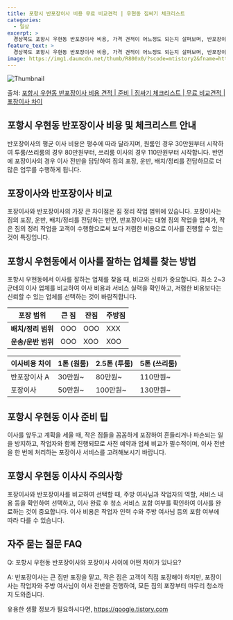 ```yaml
---
title: 포항시 반포장이사 비용 무료 비교견적 | 우현동 짐싸기 체크리스트
categories:
  - 일상
excerpt: >
  경상북도 포항시 우현동 반포장이사 비용, 가격 견적이 어느정도 되는지 살펴보며, 반포장이사를 준비함에 있어 짐싸기 준비 체크리스트가 무엇인지 보겠습니다. 마지막으로 포장이사와 차이점을 통해 무료 비교견적으로 어떤 것이 더 합리적인 선택인지 공유 드립니다.포항시 우현동 포장이사 견적 샘플 보기 👈 클릭포항시 우현동 포장이사 가격 살펴보기 👈 클릭포항시 우현동 반포장이사 평균 이사 비용평수포항시 우현동 평균 이사 비용원룸 이사9평 이하 (1톤)30만원~투룸/쓰리룸 이사16평 ~ 20평 (2.5톤)80만원~쓰리룸 이사21평 (5톤) ~110만원~우리집 무료 이사견적 받기 👈 클릭포장 vs 반포장 가장 큰 차이점은?포장과 반포장 이사의 가장 큰 차이점은 짐 정리 작업 범위에 있습니다.포장이사는 이사 전반을..
feature_text: >
  경상북도 포항시 우현동 반포장이사 비용, 가격 견적이 어느정도 되는지 살펴보며, 반포장이사를 준비함에 있어 짐싸기 준비 체크리스트가 무엇인지 보겠습니다. 마지막으로 포장이사와 차이점을 통해 무료 비교견적으로 어떤 것이 더 합리적인 선택인지 공유 드립니다.포항시 우현동 포장이사 견적 샘플 보기 👈 클릭포항시 우현동 포장이사 가격 살펴보기 👈 클릭포항시 우현동 반포장이사 평균 이사 비용평수포항시 우현동 평균 이사 비용원룸 이사9평 이하 (1톤)30만원~투룸/쓰리룸 이사16평 ~ 20평 (2.5톤)80만원~쓰리룸 이사21평 (5톤) ~110만원~우리집 무료 이사견적 받기 👈 클릭포장 vs 반포장 가장 큰 차이점은?포장과 반포장 이사의 가장 큰 차이점은 짐 정리 작업 범위에 있습니다.포장이사는 이사 전반을..
image: https://img1.daumcdn.net/thumb/R800x0/?scode=mtistory2&fname=https%3A%2F%2Fblog.kakaocdn.net%2Fdn%2FSnuyT%2FbtsHcaG5xov%2FSAQERIwxmA5bIP19uUOFxk%2Fimg.webp
---
```


![Thumbnail](https://img1.daumcdn.net/thumb/R800x0/?scode=mtistory2&fname=https%3A%2F%2Fblog.kakaocdn.net%2Fdn%2FSnuyT%2FbtsHcaG5xov%2FSAQERIwxmA5bIP19uUOFxk%2Fimg.webp)

<p>출처: <a href="https://qoogle.tistory.com/9489" rel="dofollow">포항시 우현동 반포장이사 비용 견적 | 준비 | 짐싸기 체크리스트 | 무료 비교견적 | 포장이사 차이</a> </p>

## 포항시 우현동 반포장이사 비용 및 체크리스트 안내



반포장이사의 평균 이사 비용은 평수에 따라 달라지며, 원룸인 경우 30만원부터 시작하여 투룸/쓰리룸의 경우 80만원부터, 쓰리룸 이사의 경우
110만원부터 시작합니다. 반면에 포장이사의 경우 이사 전반을 담당하여 짐의 포장, 운반, 배치/정리를 전담하므로 더 많은 업무를 수행하게
됩니다.

## **포장이사와 반포장이사 비교**

포장이사와 반포장이사의 가장 큰 차이점은 짐 정리 작업 범위에 있습니다. 포장이사는 짐의 포장, 운반, 배치/정리를 전담하는 반면,
반포장이사는 대형 짐의 작업을 업체가, 작은 짐의 정리 작업을 고객이 수행함으로써 보다 저렴한 비용으로 이사를 진행할 수 있는 것이
특징입니다.

## **포항시 우현동에서 이사를 잘하는 업체를 찾는 방법**

포항시 우현동에서 이사를 잘하는 업체를 찾을 때, 비교와 신뢰가 중요합니다. 최소 2~3군데의 이사 업체를 비교하여 이사 비용과 서비스
실력을 확인하고, 저렴한 비용보다는 신뢰할 수 있는 업체를 선택하는 것이 바람직합니다.



**포장 범위** | **큰 짐** | **잔짐** | **주방짐**  
---|---|---|---  
**배치/정리 범위** | OOO | OOO | XXX  
**운송/운반 범위** | OOO | XOO | XOO  
  


**이사비용 차이** | 1톤 (원룸) | 2.5톤 (투룸) | 5톤 (쓰리룸)  
---|---|---|---  
반포장이사 A | 30만원~ | 80만원~ | 110만원~  
포장이사 | 50만원~ | 100만원~ | 130만원~  
  


## **포항시 우현동 이사 준비 팁**

이사를 앞두고 계획을 세울 때, 작은 짐들을 꼼꼼하게 포장하여 흔들리거나 파손되는 일을 방지하고, 작업자와 함께 진행되므로 사전 예약과 업체
비교가 필수적이며, 이사 전반을 한 번에 처리하는 포장이사 서비스를 고려해보시기 바랍니다.

## **포항시 우현동 이사시 주의사항**

포장이사와 반포장이사를 비교하여 선택할 때, 주방 여사님과 작업자의 역할, 서비스 내용 등을 확인하여 선택하고, 이사 완료 후 청소 서비스
포함 여부를 확인하여 이사를 완료하는 것이 중요합니다. 이사 비용은 작업자 인력 수와 주방 여사님 등의 포함 여부에 따라 다를 수 있습니다.



## **자주 묻는 질문 FAQ**

Q: 포항시 우현동 반포장이사와 포장이사 사이에 어떤 차이가 있나요?

A: 반포장이사는 큰 짐만 포장을 맡고, 작은 짐은 고객이 직접 포장해야 하지만, 포장이사는 작업자와 주방 여사님이 이사 전반을 진행하여,
모든 짐의 포장부터 마무리 청소까지 도와줍니다.





 

유용한 생활 정보가 필요하시다면, <a href="https://qoogle.tistory.com" rel="dofollow">https://qoogle.tistory.com</a>


